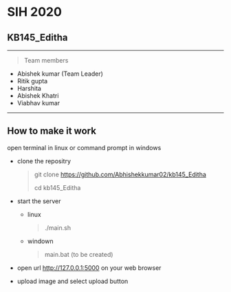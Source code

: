 # SIH 2020
## KB145_Editha
---
> Team members
* Abishek kumar (Team Leader)
* Ritik gupta
* Harshita
*	Abishek Khatri
*	Viabhav kumar

---
## How to make it work

open terminal in linux or command prompt in windows

* clone the repositry
	> git clone https://github.com/Abhishekkumar02/kb145_Editha
	>
	> cd kb145_Editha

* start the server
	* linux
		> ./main.sh
	* windown
		> main.bat (to be created)

* open url http://127.0.0.1:5000 on your web browser

* upload image and select upload button